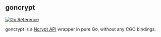 ## goncrypt

[![Go Reference](https://pkg.go.dev/badge/github.com/ElMostafaIdrassi/goncrypt)](https://pkg.go.dev/github.com/ElMostafaIdrassi/goncrypt)

goncrypt is a [Ncrypt API](https://learn.microsoft.com/en-us/windows/win32/api/ncrypt/) wrapper in pure Go, without any CGO bindings.